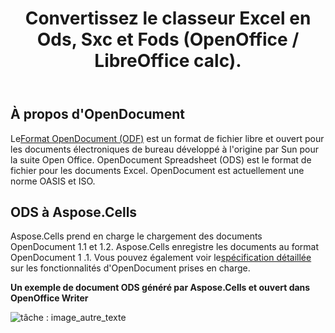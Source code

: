 ﻿---
title: Convertissez le classeur Excel en Ods, Sxc et Fods (OpenOffice / LibreOffice calc).
linktitle: cotes
type: docs
weight: 20
url: /fr/java/opendocument-ods/
---
## **À propos d'OpenDocument**

 Le[Format OpenDocument (ODF)](https://en.wikipedia.org/wiki/OpenDocument) est un format de fichier libre et ouvert pour les documents électroniques de bureau développé à l'origine par Sun pour la suite Open Office. OpenDocument Spreadsheet (ODS) est le format de fichier pour les documents Excel. OpenDocument est actuellement une norme OASIS et ISO.

## **ODS à Aspose.Cells**

 Aspose.Cells prend en charge le chargement des documents OpenDocument 1.1 et 1.2. Aspose.Cells enregistre les documents au format OpenDocument 1 .1. Vous pouvez également voir le[spécification détaillée](/cells/fr/java/opendocument-ods/) sur les fonctionnalités d'OpenDocument prises en charge.

**Un exemple de document ODS généré par Aspose.Cells et ouvert dans OpenOffice Writer** 

![tâche : image_autre_texte](opendocument-ods_1.png)
